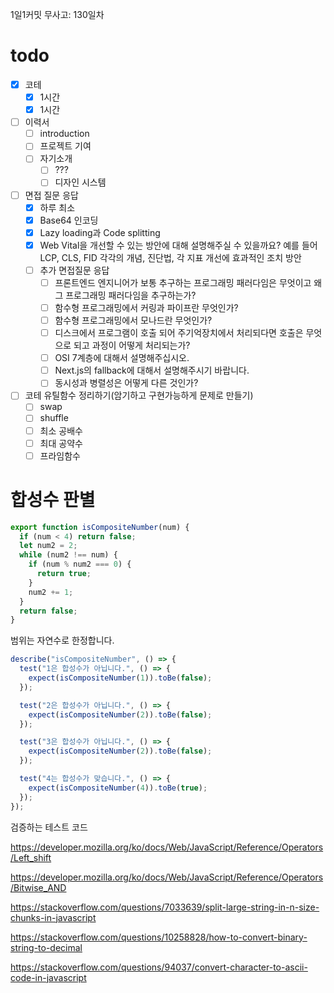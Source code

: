 1일1커밋 무사고: 130일차

# todo

- [x] 코테
  - [x] 1시간
  - [x] 1시간
- [ ] 이력서
  - [ ] introduction
  - [ ] 프로젝트 기여
  - [ ] 자기소개
    - [ ] ???
    - [ ] 디자인 시스템
- [ ] 면접 질문 응답
  - [x] 하루 최소
  - [x] Base64 인코딩
  - [x] Lazy loading과 Code splitting
  - [x] Web Vital을 개선할 수 있는 방안에 대해 설명해주실 수 있을까요? 예를 들어 LCP, CLS, FID 각각의 개념, 진단법, 각 지표 개선에 효과적인 조치 방안
  - [ ] 추가 면접질문 응답
    - [ ] 프론트엔드 엔지니어가 보통 추구하는 프로그래밍 패러다임은 무엇이고 왜 그 프로그래밍 패러다임을 추구하는가?
    - [ ] 함수형 프로그래밍에서 커링과 파이프란 무엇인가?
    - [ ] 함수형 프로그래밍에서 모나드란 무엇인가?
    - [ ] 디스크에서 프로그램이 호출 되어 주기억장치에서 처리되다면 호출은 무엇으로 되고 과정이 어떻게 처리되는가?
    - [ ] OSI 7계층에 대해서 설명해주십시오.
    - [ ] Next.js의 fallback에 대해서 설명해주시기 바랍니다.
    - [ ] 동시성과 병렬성은 어떻게 다른 것인가?
- [ ] 코테 유틸함수 정리하기(암기하고 구현가능하게 문제로 만들기)
  - [ ] swap
  - [ ] shuffle
  - [ ] 최소 공배수
  - [ ] 최대 공약수
  - [ ] 프라임함수

# 합성수 판별

```js
export function isCompositeNumber(num) {
  if (num < 4) return false;
  let num2 = 2;
  while (num2 !== num) {
    if (num % num2 === 0) {
      return true;
    }
    num2 += 1;
  }
  return false;
}
```

범위는 자연수로 한정합니다.

```js
describe("isCompositeNumber", () => {
  test("1은 합성수가 아닙니다.", () => {
    expect(isCompositeNumber(1)).toBe(false);
  });

  test("2은 합성수가 아닙니다.", () => {
    expect(isCompositeNumber(2)).toBe(false);
  });

  test("3은 합성수가 아닙니다.", () => {
    expect(isCompositeNumber(2)).toBe(false);
  });

  test("4는 합성수가 맞습니다.", () => {
    expect(isCompositeNumber(4)).toBe(true);
  });
});
```

검증하는 테스트 코드

https://developer.mozilla.org/ko/docs/Web/JavaScript/Reference/Operators/Left_shift

https://developer.mozilla.org/ko/docs/Web/JavaScript/Reference/Operators/Bitwise_AND

https://stackoverflow.com/questions/7033639/split-large-string-in-n-size-chunks-in-javascript

https://stackoverflow.com/questions/10258828/how-to-convert-binary-string-to-decimal

https://stackoverflow.com/questions/94037/convert-character-to-ascii-code-in-javascript
